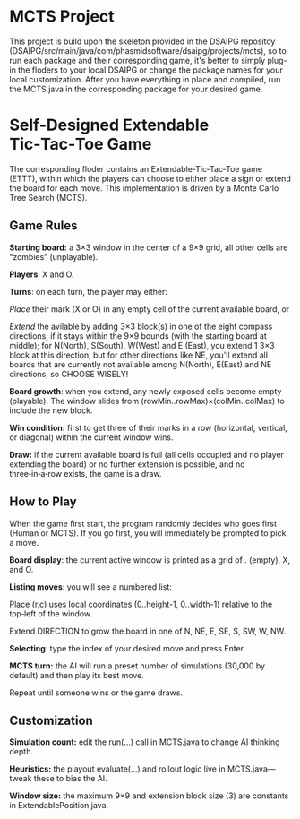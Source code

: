 # MCTS Project

This project is build upon the skeleton provided in the DSAIPG repositoy (DSAIPG/src/main/java/com/phasmidsoftware/dsaipg/projects/mcts), so to run each package and their corresponding game, it's better to simply plug-in the floders to your local DSAIPG or change the package names for your local customization. After you have everything in place and compiled, run the MCTS.java in the corresponding package for your desired game. 

# Self-Designed Extendable Tic‑Tac‑Toe Game

The corresponding floder contains an Extendable-Tic‑Tac‑Toe game (ETTT), within which the players can choose to either place a sign or extend the board for each move. This implementation is driven by a Monte Carlo Tree Search (MCTS). 

## Game Rules

**Starting board:** a 3×3 window in the center of a 9×9 grid, all other cells are “zombies” (unplayable).

**Players**: X and O.

**Turns**: on each turn, the player may either:

_Place_ their mark (X or O) in any empty cell of the current available board, or

_Extend_ the avilable by adding 3×3 block(s) in one of the eight compass directions, if it stays within the 9×9 bounds (with the starting board at middle); for N(North), S(South), W(West) and E (East), you extend 1 3×3 block at this direction, but for other directions like NE, you'll extend all boards that are currently not available among N(North), E(East) and NE directions, so CHOOSE WISELY!

**Board growth**: when you extend, any newly exposed cells become empty (playable).  The window slides from (rowMin..rowMax)×(colMin..colMax) to include the new block.

**Win condition:** first to get three of their marks in a row (horizontal, vertical, or diagonal) within the current window wins.

**Draw:** if the current available board is full (all cells occupied and no player extending the board) or no further extension is possible, and no three‑in‑a‑row exists, the game is a draw.

## How to Play

When the game first start, the program randomly decides who goes first (Human or MCTS).  If you go first, you will immediately be prompted to pick a move.

**Board display**: the current active window is printed as a grid of . (empty), X, and O.

**Listing moves**: you will see a numbered list:

Place (r,c) uses local coordinates (0..height-1, 0..width-1) relative to the top‑left of the window.

Extend DIRECTION to grow the board in one of N, NE, E, SE, S, SW, W, NW.

**Selecting**: type the index of your desired move and press Enter.

**MCTS turn:** the AI will run a preset number of simulations (30,000 by default) and then play its best move.

Repeat until someone wins or the game draws.

## Customization

**Simulation count:** edit the run(…) call in MCTS.java to change AI thinking depth.

**Heuristics:** the playout evaluate(...) and rollout logic live in MCTS.java—tweak these to bias the AI.

**Window size:** the maximum 9×9 and extension block size (3) are constants in ExtendablePosition.java.
